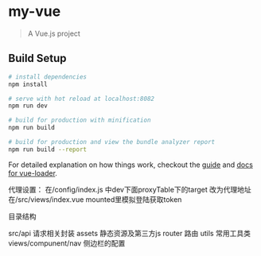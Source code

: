 # my-vue

> A Vue.js project

## Build Setup

``` bash
# install dependencies
npm install

# serve with hot reload at localhost:8082
npm run dev

# build for production with minification
npm run build

# build for production and view the bundle analyzer report
npm run build --report
```

For detailed explanation on how things work, checkout the [guide](http://vuejs-templates.github.io/webpack/) and [docs for vue-loader](http://vuejs.github.io/vue-loader).

代理设置：
在/config/index.js  中dev下面proxyTable下的target 改为代理地址
在/src/views/index.vue  mounted里模拟登陆获取token

目录结构

src/api  请求相关封装
assets   静态资源及第三方js
router   路由
utils    常用工具类
views/compunent/nav 侧边栏的配置